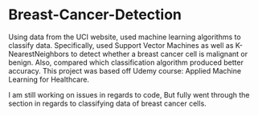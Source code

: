 # Breast-Cancer-Detection
Using data from the UCI website, used machine learning algorithms to classify data. Specifically, used Support Vector Machines as well as K-NearestNeighbors to detect whether a breast cancer cell is malignant or benign. Also, compared which classification algorithm produced better accuracy.
This project was based off Udemy course:
Applied Machine Learning for Healthcare.

I am still working on issues in regards to code,
But fully went through the section in regards to
classifying data of breast cancer cells.
